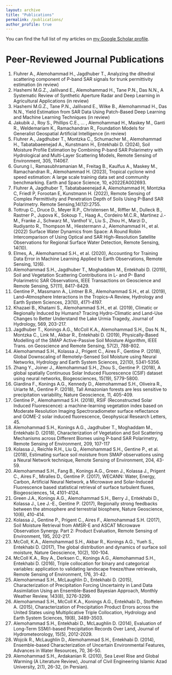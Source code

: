 ```yaml
---
layout: archive
title: "Publications"
permalink: /publications/
author_profile: true
---
```


<!-- {% if author.googlescholar %}
  You can also find my articles on <u><a href="{{author.googlescholar}}">my Google Scholar profile</a>.</u>
{% endif %}

{% include base_path %}

{% for post in site.publications reversed %}
  {% include archive-single.html %}
{% endfor %} -->

You can find the full list of my articles on [my Google Scholar profile](https://scholar.google.com/citations?user=ysq7m-YAAAAJ).

# Peer-Reviewed Journal Publications

1.	Fluhrer A., Alemohammad H., Jagdhuber T., Analyzing the dihedral scattering component of P-band SAR signals for trunk permittivity estimation (in review)
2.	Hashemi M.G.Z., Jalilvand E., Alemohammad H., Tane P.N., Das N.N., A Systematic Review of Synthetic Aperture Radar and Deep Learning in Agricultural Applications (in review)
3.	Hashemi M.G.Z., Tane P.N., Jalilvand E., Wilke B., Alemohammad H., Das N.N., Yield Estimation from SAR Data Using Patch-Based Deep Learning and Machine Learning Techniques (in review)
4.	Jakubik J., Roy S., Phillips C.E., ... , Alemohammad H.,  Maskey M., Ganti R., Weldemariam K., Ramachandran R., Foundation Models for Generalist Geospatial Artificial Intelligence (in review)
5.	Fluhrer A., Jagdhuber T., Montzka C., Schumacher M., Alemohammad H., Tabatabaeenejad A., Kunstmann H., Entekhabi D. (2024), Soil Moisture Profile Estimation by Combining P-band SAR Polarimetry with Hydrological and Multi-Layer Scattering Models, Remote Sensing of Environment, 305, 114067.
6.	Gurung I., Ramasubhramanian M., Freitag B., Kaulfus A., Maskey M., Ramachandran R., Alemohammad H. (2023), Tropical cyclone wind speed estimation: A large scale training data set and community benchmarking. Earth and Space Science, 10, e2022EA002693. 
7.	Fluhrer A, Jagdhuber T, Tabatabaeenejad A, Alemohammad H, Montzka C, Friedl P, Forootan E, Kunstmann H. (2022), Remote Sensing of Complex Permittivity and Penetration Depth of Soils Using P-Band SAR Polarimetry. Remote Sensing,14(12):2755. 
8.	Tottrup C., Druce D., Meyer R.P., Christensen M., Riffler M., Dulleck B., Rastner P., Jupova K., Sokoup T., Haag A., Cordeiro M.C.R., Martinez J.-M., Franke J., Schwarz M., Vanthof V., Liu S., Zhou H., Marzi D., Rudiyanto R., Thompson M., Hiestermann J., Alemohammad H., et al. (2022) Surface Water Dynamics from Space: A Round Robin Intercomparison of Using Optical and SAR High-Resolution Satellite Observations for Regional Surface Water Detection, Remote Sensing, 14(10).
9.	Elmes, A., Alemohammad S.H., et al. (2020), Accounting for Training Data Error in Machine Learning Applied to Earth Observations, Remote Sensing, 12(6).
10.	Alemohammad S.H., Jagdhuber T., Moghaddam M., Entekhabi D. (2019), Soil and Vegetation Scattering Contributions in L- and P- Band Polarimetric SAR Observations, IEEE Transactions on Geoscience and Remote Sensing, 57(11), 8417-8429.
11.	Gentine P., Massmann A., Lintner B.R., Alemohammad S.H., et al. (2019), Land–Atmosphere Interactions in the Tropics–A Review, Hydrology and Earth System Sciences, 23(10), 4171-4197.
12.	Khazaei B., Khatami S., Alemohammad S.H., et al. (2019), Climatic or Regionally Induced by Humans? Tracing Hydro-Climatic and Land-Use Changes to Better Understand the Lake Urmia Tragedy, Journal of Hydrology, 569, 203-217.
13.	Jagdhuber T., Konings A.G., McColl K.A., Alemohammad S.H., Das N. N., Montzka C., Link M., Akbar R., Entekhabi D. (2019), Physically-Based Modelling of the SMAP Active-Passive Soil Moisture Algorithm, IEEE Trans. on Geoscience and Remote Sensing, 57(2), 788-802.
14.	Alemohammad S.H., Kolassa J., Prigent C., Aires F., Gentine P. (2018), Global Downscaling of Remotely-Sensed Soil Moisture using Neural Networks, Hydrology and Earth System Sciences, 22(10), 5341-5356.
15.	Zhang Y., Joiner J., Alemohammad S.H., Zhou S., Gentine P. (2018), A global spatially Continuous Solar Induced Fluorescence (CSIF) dataset using neural networks, Biogeosciences, 15(19), 5779-5800.
16.	Giardina F., Konings A.G., Kennedy D., Alemohammad S.H., Oliveira R., Uriarte M., Gentine P. (2018), Tall Amazonian forests are less sensitive to precipitation variability, Nature Geoscience, 11, 405-409.
17.	Gentine P., Alemohammad S.H. (2018), RSIF (Reconstructed Solar Induced Fluorescence): a machine-learning vegetation index based on Moderate Resolution Imaging Spectroradiometer surface reflectance and GOME-2 solar induced fluorescence, Geophysical Research Letters, 45.
18.	Alemohammad S.H., Konings A.G., Jagdhuber T., Moghaddam M., Entekhabi D. (2018), Characterization of Vegetation and Soil Scattering Mechanisms across Different Biomes using P-band SAR Polarimetry, Remote Sensing of Environment, 209, 107-117
19.	Kolassa J., Reichle R.H., Liu Q., Alemohammad S.H., Gentine P., et al. (2018), Estimating surface soil moisture from SMAP observations using a Neural Network technique, Remote Sensing of Environment, 204, 43-59.
20.	Alemohammad S.H., Fang B., Konings A.G., Green J., Kolassa J., Prigent C., Aires F., Miralles D., Gentine P. (2017), WECANN: Water, Energy, Carbon, Artificial Neural Network, a Microwave and Solar-Induced Fluorescence based statistical retrieval of surface turbulent fluxes, Biogeosciences, 14, 4101-4124.
21.	Green J.A., Konings A.G., Alemohammad S.H., Berry J., Entekhabi D., Kolassa J., Lee J.-E., Gentine P. (2017), Regionally strong feedbacks between the atmosphere and terrestrial biosphere, Nature Geoscience, 10(6), 410-414.
22.	Kolassa J., Gentine P., Prigent C., Aires F., Alemohammad S.H. (2017), Soil Moisture Retrieval from AMSR-E and ASCAT Microwave Observation Synergy. Part 2: Product Evaluation, Remote Sensing of Environment, 195, 202-217.
23.	McColl, K.A., Alemohammad S.H., Akbar R., Konings A.G., Yueh S., Entekhabi D. (2017), The global distribution and dynamics of surface soil moisture, Nature Geoscience, 10(2), 100-104.
24.	McColl K.A., Roy A., Derksen C., Konings A.G., Alemohammad S.H., Entekhabi D. (2016), Triple collocation for binary and categorical variables: application to validating landscape freeze/thaw retrievals, Remote Sensing of Environment, 176, 31-42.
25.	Alemohammad S.H., McLaughlin D., Entekhabi D. (2015), Characterization of Precipitation Forcing Uncertainty in Land Data Assimilation Using an Ensemble-Based Bayesian Approach, Monthly Weather Review, 143(8), 3276-3299.
26.	Alemohammad S.H., McColl K.A., Konings A.G., Entekhabi D., Stoffelen A. (2015), Characterization of Precipitation Product Errors across the United States using Multiplicative Triple Collocation, Hydrology and Earth System Sciences, 19(8), 3489-3503.
27.	Alemohammad S.H., Entekhabi D., McLaughlin D. (2014), Evaluation of Long-Term SSM/I-based Precipitation Records Over Land, Journal of Hydrometeorology, 15(5), 2012-2029.
28.	Wojcik R., McLaughlin D., Alemohammad S.H., Entekhabi D. (2014), Ensemble-based Characterization of Uncertain Environmental Features, Advances in Water Resources, 70, 36-50.
29.	Alemohammad S.H., Ardakanian R. (2010), Sea Level Rise and Global Warming (A Literature Review), Journal of Civil Engineering Islamic Azad University, 2(1), 26-32, (in Persian).
